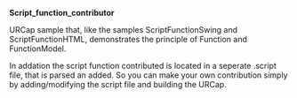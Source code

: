 __Script_function_contributor__

URCap sample that, like the samples ScriptFunctionSwing and ScriptFunctionHTML, demonstrates the principle of Function and FunctionModel.

In addation the script function contributed is located in a seperate .script file, that is parsed an added. So you can make your own contribution simply by adding/modifying the script file and building the URCap.
